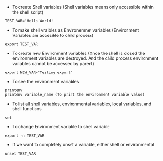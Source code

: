 * To create Shell variables (Shell variables means only accessible within the shell script)
```
TEST_VAR='Hello World!'
```

* To make shell vraibles as Environemnet variables (Environment Variables are accesible to child process)
```
export TEST_VAR
```

* To create new Environment variables (Once the shell is closed the environment variables are destroyed. And the child process environment variables cannot be accessed by parent)
```
export NEW_VAR="Testing export"
```

* To see the environment variables
```
printenv
printenv variable_name (To print the environment variable value)
```

* To list all shell variables, environmental variables, local variables, and shell functions
```
set
```
  
* To change Environment variable to shell variable
```
export -n TEST_VAR
```

* If we want to completely unset a variable, either shell or environmental
```
unset TEST_VAR
```
